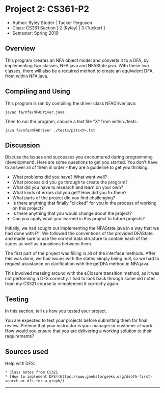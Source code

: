 # Project 2: CS361-P2

* Author: Ryley Studer | Tucker Ferguson
* Class: CS361 Section [ 2 (Ryley) | 3 (Tucker) ]
* Semester: Spring 2019

## Overview

This program creates an NFA object model and converts it to a DFA,
by implementing two classes, NFA.java and NFAState.java. With these
two classes, there will also be a required method to create an
equivalent DFA, from within NFA.java.

## Compiling and Using

This program is ran by compiling the driver class NFADriver.java:
```
javac fa/nfa/NFADriver.java
```
Then to run the program, choose a text file "X" from within /tests:
```
java fa/nfa/NFADriver ./tests/p2tc<X>.txt
```

## Discussion

Discuss the issues and successes you encountered during programming
(development). Here are some questions to get you started. You don't
have to answer all of them in order - they are a guideline to get you
thinking.
  * What problems did you have? What went well?
  * What process did you go through to create the program?
  * What did you have to research and learn on your own?
  * What kinds of errors did you get? How did you fix them?
  * What parts of the project did you find challenging?
  * Is there anything that finally "clicked" for you in the process
  of working on this project?
  * Is there anything that you would change about the project?
  * Can you apply what you learned in this project to future projects?

Initially, we had sought out implementing the NFAState.java in a way
that we had done with P1. We followed the conventions of the provided
DFAState, and made sure to use the correct data structure to contain
each of the states as well as transitions between them.

The first part of the project was filling in all of the interface
methods. After this was done, we had issues with the states simply being
null, so we had to request assistance on clarification with the getDFA
method in NFA.java.

This involved messing around with the eClosure transition method, as it
was not performing a DFS correctly. I had to look back through some old
notes from my CS321 course to reimplement it correctly again.






## Testing

In this section, tell us how you tested your project.

You are expected to test your projects before submitting them for
final review. Pretend that your instructor is your manager or
customer at work. How would you ensure that you are delivering a
working solution to their requirements?


## Sources used

Help with DFS:
```
* Class notes from CS321
* [How to implement DFS](https://www.geeksforgeeks.org/depth-first-search-or-dfs-for-a-graph/)
```

----------